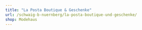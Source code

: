 ```yaml
---
title: "La Posta Boutique & Geschenke"
url: /schwaig-b-nuernberg/la-posta-boutique-und-geschenke/
shop: Modehaus
---
```

